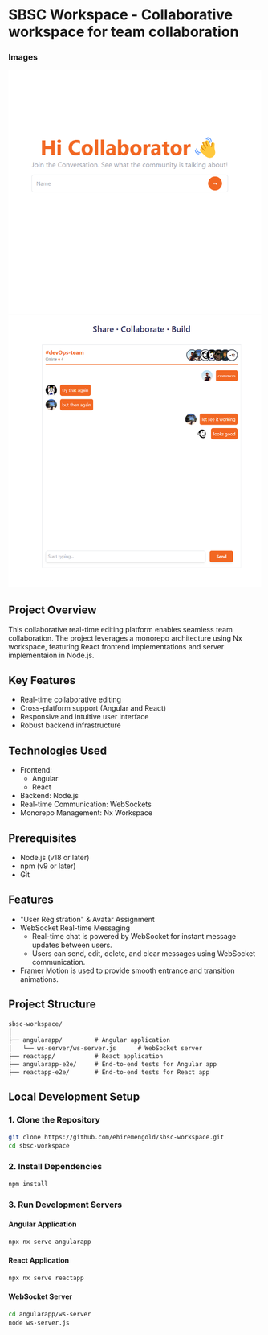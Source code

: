 # SBSC Workspace - Collaborative workspace for team collaboration

### Images

![Join community](/product-images/1.png)
![Collabrate](/product-images/2.png)

## Project Overview

This collaborative real-time editing platform enables seamless team collaboration. The project leverages a monorepo architecture using Nx workspace, featuring React frontend implementations and server implementaion in Node.js.

## Key Features

- Real-time collaborative editing
- Cross-platform support (Angular and React)
- Responsive and intuitive user interface
- Robust backend infrastructure

## Technologies Used

- Frontend:
  - Angular
  - React
- Backend: Node.js
- Real-time Communication: WebSockets
- Monorepo Management: Nx Workspace

## Prerequisites

- Node.js (v18 or later)
- npm (v9 or later)
- Git

## Features

- "User Registration" & Avatar Assignment
- WebSocket Real-time Messaging
  - Real-time chat is powered by WebSocket for instant message updates between users.
  - Users can send, edit, delete, and clear messages using WebSocket communication.
- Framer Motion is used to provide smooth entrance and transition animations.

## Project Structure

```
sbsc-workspace/
│
├── angularapp/         # Angular application
│   └── ws-server/ws-server.js      # WebSocket server
├── reactapp/           # React application
├── angularapp-e2e/     # End-to-end tests for Angular app
├── reactapp-e2e/       # End-to-end tests for React app
```

## Local Development Setup

### 1. Clone the Repository

```bash
git clone https://github.com/ehiremengold/sbsc-workspace.git
cd sbsc-workspace
```

### 2. Install Dependencies

```bash
npm install
```

### 3. Run Development Servers

#### Angular Application

```bash
npx nx serve angularapp
```

#### React Application

```bash
npx nx serve reactapp
```

#### WebSocket Server

```bash
cd angularapp/ws-server
node ws-server.js
```

